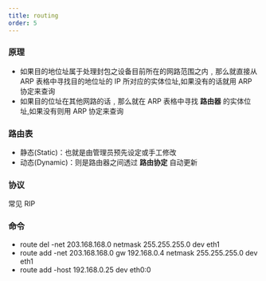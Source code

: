 ```yaml
---
title: routing
order: 5
---
```


### 原理

- 如果目的地位址属于处理封包之设备目前所在的网路范围之内﹐那么就直接从 ARP 表格中寻找目的地位址的 IP 所对应的实体位址,如果没有的话就用 ARP 协定来查询
- 如果目的位址在其他网路的话﹐那么就在 ARP 表格中寻找 **路由器** 的实体位址,如果没有则用 ARP 协定来查询

### 路由表

- 静态(Static)：也就是由管理员预先设定或手工修改
- 动态(Dynamic)：则是路由器之间透过 **路由协定** 自动更新

### 协议

常见 RIP

### 命令

- route del -net 203.168.168.0 netmask 255.255.255.0 dev eth1
- route add -net 203.168.168.0 gw 192.168.0.4 netmask 255.255.255.0 dev eth1
- route add -host 192.168.0.25 dev eth0:0
